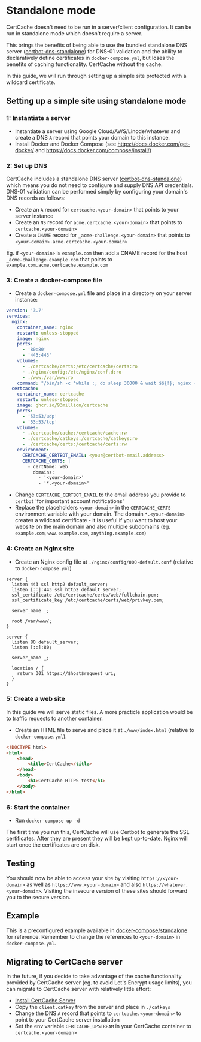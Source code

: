 # Standalone mode

CertCache doesn't need to be run in a server/client configuration. It can be run in standalone mode which doesn't require a server.

This brings the benefits of being able to use the bundled standalone DNS server ([certbot-dns-standalone](https://github.com/siilike/certbot-dns-standalone)) for DNS-01 validation and the ability to declaratively define certificates in `docker-compose.yml`, but loses the benefits of caching functionality. CertCache without the cache.

In this guide, we will run through setting up a simple site protected with a wildcard certificate.

## Setting up a simple site using standalone mode

### 1: Instantiate a server

  * Instantiate a server using Google Cloud/AWS/Linode/whatever and create a DNS `A` record that points your domain to this instance.
  * Install Docker and Docker Compose (see https://docs.docker.com/get-docker/ and https://docs.docker.com/compose/install/)

### 2: Set up DNS

CertCache includes a standalone DNS server ([certbot-dns-standalone](https://github.com/siilike/certbot-dns-standalone)) which means you do not need to configure and supply DNS API credentials. DNS-01 validation can be performed simply by configuring your domain's DNS records as follows:

  * Create an `A` record for `certcache.<your-domain>` that points to your server instance
  * Create an `NS` record for `acme.certcache.<your-domain>` that points to `certcache.<your-domain>`
  * Create a `CNAME` record for `_acme-challenge.<your-domain>` that points to `<your-domain>.acme.certcache.<your-domain>`

Eg. if `<your-domain>` is `example.com` then add a CNAME record for the host `_acme-challenge.example.com` that points to `example.com.acme.certcache.example.com`

### 3: Create a docker-compose file

  * Create a `docker-compose.yml` file and place in a directory on your server instance:

```yaml
version: '3.7'
services:
  nginx:
    container_name: nginx
    restart: unless-stopped
    image: nginx
    ports:
      - '80:80'
      - '443:443'
    volumes:
      - ./certcache/certs:/etc/certcache/certs:ro
      - ./nginx/config:/etc/nginx/conf.d:ro
      - ./www:/var/www:ro
    command: "/bin/sh -c 'while :; do sleep 36000 & wait $${!}; nginx -s reload; done & nginx -g \"daemon off;\"'"
  certcache:
    container_name: certcache
    restart: unless-stopped
    image: ghcr.io/93million/certcache
    ports:
      - '53:53/udp'
      - '53:53/tcp'
    volumes:
      - ./certcache/cache:/certcache/cache:rw
      - ./certcache/catkeys:/certcache/catkeys:ro
      - ./certcache/certs:/certcache/certs:rw
    environment:
      CERTCACHE_CERTBOT_EMAIL: <your@certbot-email.address>
      CERTCACHE_CERTS: |
        - certName: web
          domains:
            - '<your-domain>'
            - '*.<your-domain>'
```

  * Change `CERTCACHE_CERTBOT_EMAIL` to the email address you provide to `certbot` 'for important account notifications'
  * Replace the placeholders `<your-domain>` in the `CERTCACHE_CERTS` environment variable with your domain. The domain `*.<your-domain>` creates a wildcard certificate - it is useful if you want to host your website on the main domain and also multiple subdomains (eg. `example.com`, `www.example.com`, `anything.example.com`)

### 4: Create an Nginx site

  * Create an Nginx config file at `./nginx/config/000-default.conf` (relative to `docker-compose.yml`)

```
server {
  listen 443 ssl http2 default_server;
  listen [::]:443 ssl http2 default_server;
  ssl_certificate /etc/certcache/certs/web/fullchain.pem;
  ssl_certificate_key /etc/certcache/certs/web/privkey.pem;

  server_name _;

  root /var/www/;
}

server {
  listen 80 default_server;
  listen [::]:80;

  server_name _;

  location / {
    return 301 https://$host$request_uri;
  }
}
```

### 5: Create a web site

In this guide we will serve static files. A more practicle application would be to traffic requests to another container.

  * Create an HTML file to serve and place it at `./www/index.html` (relative to `docker-compose.yml`):

```html
<!DOCTYPE html>
<html>
    <head>
        <title>CertCache</title>
    </head>
    <body>
        <h1>CertCache HTTPS test</h1>
    </body>
</html>
```

### 6: Start the container

  * Run `docker-compose up -d`

The first time you run this, CertCache will use Certbot to generate the SSL certificates. After they are present they will be kept up-to-date. Nginx will start once the certificates are on disk.

## Testing

You should now be able to access your site by visiting `https://<your-domain>` as well as `https://www.<your-domain>` and also `https://whatever.<your-domain>`. Visiting the insecure version of these sites should forward you to the secure version.

## Example

This is a preconfigured example available in [docker-compose/standalone](../docker-compose/standalone/) for reference. Remember to change the references to `<your-domain>` in `docker-compose.yml`.

## Migrating to CertCache server

In the future, if you decide to take advantage of the cache functionality provided by CertCache server (eg. to avoid Let's Encrypt usage limits), you can migrate to CertCache server with relatively little effort:

  * [Install CertCache Server](Installing%20certcache%20server.md)
  * Copy the `client.catkey` from the server and place in `./catkeys`
  * Change the DNS `A` record that points to `certcache.<your-domain>` to point to your CertCache server installation
  * Set the env variable `CERTCACHE_UPSTREAM` in your CertCache container to `certcache.<your-domain>`
